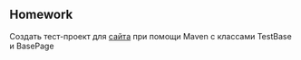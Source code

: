 ## Homework

Создать тест-проект для [сайта](https://demowebshop.tricentis.com/) при помощи Maven с классами TestBase и BasePage
